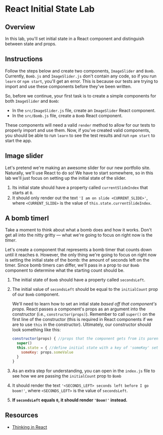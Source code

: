 # React Initial State Lab

## Overview

In this lab, you'll set initial state in a React component and distinguish
between state and props.

## Instructions

Follow the steps below and create two components, `ImageSlider` and `Bomb`.
Currently, `Bomb.js` and `ImageSlider.js` don't contain any code, so if you run
`learn` or `npm start`, you'll get an error. This is because our tests are trying to import and
use these components before they've been written.

So, before we continue, your first task is to create a simple components
for both `ImageSlider` and `Bomb`:

- In the `src/ImageSlider.js` file, create an `ImageSlider` React component.
- In the `src/Bomb.js` file, create a `Bomb` React component.

These components will need a valid `render` method to allow for our tests to
properly import and use them. Now, if you've created valid components, you should
be able to run `learn` to see the test results and run `npm start` to start the app.

## Image slider

Let's pretend we're making an awesome slider for our new portfolio site.
Naturally, we'll use React to do so! We have to start somewhere, so in this lab
we'll just focus on setting up the initial state of the slider.

1.  Its initial state should have a property called `currentSlideIndex` that
    starts at `0`.
2.  It should only render out the text `'I am on slide <CURRENT_SLIDE>'`, where
    `<CURRENT_SLIDE>` is the value of `this.state.currentSlideIndex`.

## A bomb timerl

Take a moment to think about what a bomb does and how it works. Don't get all
into the nitty gritty — what we're going to focus on right now is the _timer_.

Let's create a component that represents a bomb timer that counts down until it
reaches `0`. However, the only thing we're going to focus on right now is
setting the initial state of the bomb: the amount of seconds left on the timer.
Since bomb timers can differ, we'll pass in a prop to our `Bomb` component to
determine what the starting count should be.

1.  The initial state of `Bomb` should have a property called `secondsLeft`.
2.  The initial value of `secondsLeft` should be equal to the `initialCount` 
    prop of our `Bomb` component.
    
    We'll need to learn how to set an intial state _based off that component's props_. 
    React passes a component's props as an argument into the constructor (i.e., `constructor(props)`). 
    Remember to call `super()` on the first line of the constructor (this is
    required in React components if we are to use `this` in the constructor).
    Ultimately, our constructor should look something like this:
   
    ```js
    constructor(props) { //props that the component gets from its parent
      super()
      this.state = { //define initial state with a key of 'someKey' set to the 'someValue' prop
        someKey: props.someValue
      }
    }
    ```
3.  As an extra step for understanding, you can open in the `index.js` file to 
    see how we are passing the `initialCount` prop to `Bomb`
4.  It should render the text `'<SECONDS_LEFT> seconds left before I go boom!'`,
    where `<SECONDS_LEFT>` is the value of `secondsLeft`.
5.  **If `secondsLeft` equals `0`, it should render `'Boom!'` instead.**

## Resources

- [Thinking in React](https://facebook.github.io/react/docs/thinking-in-react.html)
